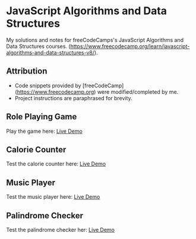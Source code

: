 # JavaScript Algorithms and Data Structures
My solutions and notes for freeCodeCamps's JavaScript Algorithms and Data Structures courses.
(https://www.freecodecamp.org/learn/javascript-algorithms-and-data-structures-v8/).  

## Attribution  
- Code snippets provided by [freeCodeCamp] (https://www.freecodecamp.org) were modified/completed by me.  
- Project instructions are paraphrased for brevity.  

## Role Playing Game  
Play the game here: [Live Demo](https://otaviohtc.github.io/js-fcc-algorithms-dsa/Role%20Playing%20Game/)  

## Calorie Counter
Test the calorie counter here: [Live Demo](https://otaviohtc.github.io/js-fcc-algorithms-dsa/Calorie%20Counter/)

## Music Player
Test the music player here: [Live Demo](https://otaviohtc.github.io/js-fcc-algorithms-dsa/Music%20Player/)

## Palindrome Checker
Test the palindrome checker her: [Live Demo](https://otaviohtc.github.io/js-fcc-algorithms-dsa/Palindrome%20Checker)